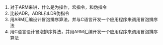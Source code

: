 1. 对于ARM来讲，什么是为操作，宏指令，和伪指令
2. 比较ADR，ADRL和LDR伪指令
3. 用ARM汇编设计冒泡排序算法，并与C语言开发一个应用程序来调用冒泡排序法
4. 用C语言设计冒泡排序算法，并用ARM汇编开发一个应用程序来调用冒泡排序算法